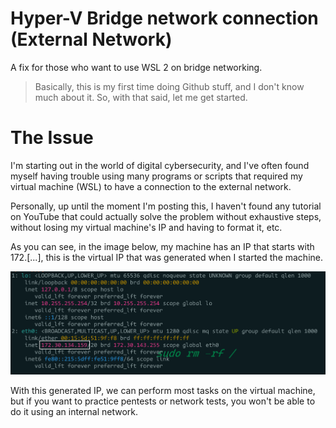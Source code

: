 # Hyper-V Bridge network connection (External Network)

A fix for those who want to use WSL 2 on bridge networking.

> Basically, this is my first time doing Github stuff, and I don't know much about it. So, with that said, let me get started.



# The Issue

I'm starting out in the world of digital cybersecurity, and I've often found myself having trouble using many programs or scripts that required my virtual machine (WSL) to have a connection to the external network.

Personally, up until the moment I'm posting this, I haven't found any tutorial on YouTube that could actually solve the problem without exhaustive steps, without losing my virtual machine's IP and having to format it, etc.

As you can see, in the image below, my machine has an IP that starts with 172.[...], this is the virtual IP that was generated when I started the machine.

![IP screenshot](https://github.com/dynastyyy003/hyper-v-fix-4150/blob/main/Screenshot_1.png?raw=true)

With this generated IP, we can perform most tasks on the virtual machine, but if you want to practice pentests or network tests, you won't be able to do it using an internal network.
